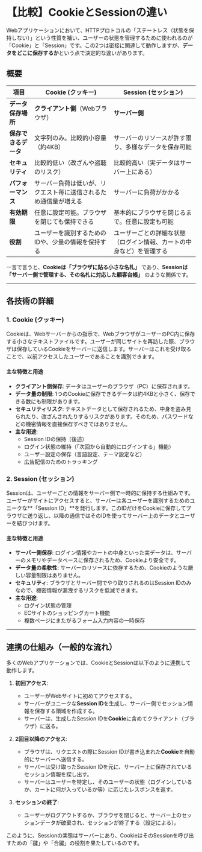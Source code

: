 # 【比較】CookieとSessionの違い

Webアプリケーションにおいて、HTTPプロトコルの「ステートレス（状態を保持しない）」という性質を補い、ユーザーの状態を管理するために使われるのが「Cookie」と「Session」です。この2つは密接に関連して動作しますが、**データをどこに保存するか**という点で決定的な違いがあります。

## 概要

| 項目 | Cookie (クッキー) | Session (セッション) |
| --- | --- | --- |
| **データ保存場所** | **クライアント側**（Webブラウザ） | **サーバー側** |
| **保存できるデータ** | 文字列のみ。比較的小容量（約4KB） | サーバーのリソースが許す限り、多様なデータを保存可能 |
| **セキュリティ** | 比較的低い（改ざんや盗聴のリスク） | 比較的高い（実データはサーバー上にある） |
| **パフォーマンス** | サーバー負荷は低いが、リクエスト毎に送信されるため通信量が増える | サーバーに負荷がかかる |
| **有効期限** | 任意に設定可能。ブラウザを閉じても保持できる | 基本的にブラウザを閉じるまで。任意に設定も可能 |
| **役割** | ユーザーを識別するためのIDや、少量の情報を保持する | ユーザーごとの詳細な状態（ログイン情報、カートの中身など）を管理する |

一言で言うと、**Cookieは「ブラウザに貼る小さな名札」** であり、**Sessionは「サーバー側で管理する、その名札に対応した顧客台帳」** のような関係です。

---

## 各技術の詳細

### 1. Cookie (クッキー)

Cookieは、Webサーバーからの指示で、WebブラウザがユーザーのPC内に保存する小さなテキストファイルです。ユーザーが同じサイトを再訪した際、ブラウザは保存しているCookieをサーバーに送信します。サーバーはこれを受け取ることで、以前アクセスしたユーザーであることを識別できます。

#### 主な特徴と用途

- **クライアント側保存**: データはユーザーのブラウザ（PC）に保存されます。
- **データ量の制限**: 1つのCookieに保存できるデータは約4KBと小さく、保存できる数にも制限があります。
- **セキュリティリスク**: テキストデータとして保存されるため、中身を盗み見られたり、改ざんされたりするリスクがあります。そのため、パスワードなどの機密情報を直接保存すべきではありません。
- **主な用途**:
    - Session IDの保持（後述）
    - ログイン状態の維持（「次回から自動的にログインする」機能）
    - ユーザー設定の保存（言語設定、テーマ設定など）
    - 広告配信のためのトラッキング

### 2. Session (セッション)

Sessionは、ユーザーごとの情報をサーバー側で一時的に保持する仕組みです。ユーザーがサイトにアクセスすると、サーバーは各ユーザーを識別するためのユニークな**「Session ID」**を発行します。このIDだけをCookieに保存してブラウザに送り返し、以降の通信ではそのIDを使ってサーバー上のデータとユーザーを結びつけます。

#### 主な特徴と用途

- **サーバー側保存**: ログイン情報やカートの中身といった実データは、サーバーのメモリやデータベースに保存されるため、Cookieより安全です。
- **データ量の柔軟性**: サーバーのリソースに依存するため、Cookieのような厳しい容量制限はありません。
- **セキュリティ**: ブラウザとサーバー間でやり取りされるのはSession IDのみなので、機密情報が漏洩するリスクを低減できます。
- **主な用途**:
    - ログイン状態の管理
    - ECサイトのショッピングカート機能
    - 複数ページにまたがるフォーム入力内容の一時保存

---

## 連携の仕組み（一般的な流れ）

多くのWebアプリケーションでは、CookieとSessionは以下のように連携して動作します。

1.  **初回アクセス**:
    - ユーザーがWebサイトに初めてアクセスする。
    - サーバーがユニークな**Session ID**を生成し、サーバー側でセッション情報を保存する領域を作成する。
    - サーバーは、生成したSession IDを**Cookie**に含めてクライアント（ブラウザ）に送る。

2.  **2回目以降のアクセス**:
    - ブラウザは、リクエストの際にSession IDが書き込まれた**Cookie**を自動的にサーバーへ送信する。
    - サーバーは受け取ったSession IDを元に、サーバー上に保存されているセッション情報を探し出す。
    - サーバーはユーザーを特定し、そのユーザーの状態（ログインしているか、カートに何が入っているか等）に応じたレスポンスを返す。

3.  **セッションの終了**:
    - ユーザーがログアウトするか、ブラウザを閉じると、サーバー上のセッションデータが破棄され、セッションが終了する（設定による）。

このように、Sessionの実態はサーバーにあり、CookieはそのSessionを呼び出すための「鍵」や「合鍵」の役割を果たしているのです。 